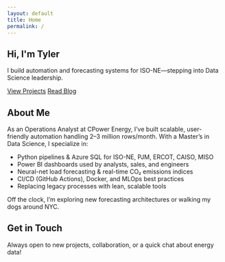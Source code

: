 ```yaml
---
layout: default
title: Home
permalink: /
---
```


<section class="hero" id="home">
  <div class="container">
    <h1>Hi, I'm Tyler</h1>
    <p>I build automation and forecasting systems for ISO-NE—stepping into Data Science leadership.</p>
    <div class="hero-buttons">
      <a href="{{ '/projects/' | relative_url }}" class="btn btn-primary">View Projects</a>
      <a href="{{ '/blog/'     | relative_url }}" class="btn btn-secondary">Read Blog</a>
    </div>
  </div>
</section>

<section class="about" id="about">
  <div class="container about-content">
    <h2>About Me</h2>
    <p>As an Operations Analyst at CPower Energy, I’ve built scalable, user-friendly automation handling 2–3 million rows/month. With a Master’s in Data Science, I specialize in:</p>
    <ul class="skills-list">
      <li>Python pipelines & Azure SQL for ISO-NE, PJM, ERCOT, CAISO, MISO</li>
      <li>Power BI dashboards used by analysts, sales, and engineers</li>
      <li>Neural-net load forecasting & real-time CO₂ emissions indices</li>
      <li>CI/CD (GitHub Actions), Docker, and MLOps best practices</li>
      <li>Replacing legacy processes with lean, scalable tools</li>
    </ul>
    <p>Off the clock, I’m exploring new forecasting architectures or walking my dogs around NYC.</p>
  </div>
</section>

<section class="contact" id="contact">
  <div class="container contact-content">
    <h2>Get in Touch</h2>
    <p>Always open to new projects, collaboration, or a quick chat about energy data!</p>
    <div class="social-links">
      <a href="#" title="GitHub"><i class="fab fa-github"></i></a>
      <a href="#" title="LinkedIn"><i class="fab fa-linkedin-in"></i></a>
      <a href="#" title="Email"><i class="fas fa-envelope"></i></a>
    </div>
  </div>
</section>
